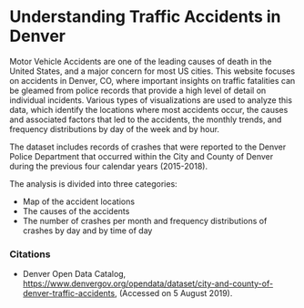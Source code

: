 # Understanding Traffic Accidents in Denver
Motor Vehicle Accidents are one of the leading causes of death in the United States, and a major concern for most US cities. This website focuses on accidents in Denver, CO, where important insights on traffic fatalities can be gleamed from police records that provide a high level of detail on individual incidents. Various types of visualizations are used to analyze this data, which identify the locations where most accidents occur, the causes and associated factors that led to the accidents, the monthly trends, and frequency distributions by day of the week and by hour.

The dataset includes records of crashes that were reported to the Denver Police Department that occurred within the City and County of Denver during the previous four calendar years (2015-2018).

The analysis is divided into three categories:

- Map of the accident locations
- The causes of the accidents
- The number of crashes per month and frequency distributions of crashes by day and by time of day

### Citations
- Denver Open Data Catalog, https://www.denvergov.org/opendata/dataset/city-and-county-of-denver-traffic-accidents, (Accessed on 5 August 2019).
